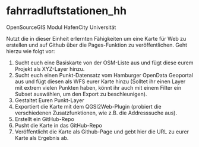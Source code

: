 # fahrradluftstationen_hh
OpenSourceGIS Modul HafenCity Universität

Nutzt die in dieser Einheit erlernten Fähigkeiten um eine Karte für Web zu erstellen und auf Github über die Pages-Funktion zu veröffentlichen. Geht hierzu wie folgt vor:
1. Sucht euch eine Basiskarte von der OSM-Liste aus und fügt diese eurem Projekt als XYZ-Layer hinzu.
2. Sucht euch einen Punkt-Datensatz vom Hamburger OpenData Geoportal aus und fügt diesen als WFS eurer Karte hinzu (Solltet ihr einen Layer mit extrem vielen Punkten haben, könnt ihr auch mit einem Filter ein Subset auswählen, um den Export zu beschleunigen).
3. Gestaltet Euren Punkt-Layer
4. Exportiert die Karte mit dem QGSI2Web-Plugin (probiert die verschiedenen Zusatzfunktionen, wie z.B. die Addresssuche aus).
5. Erstellt ein GitHub-Repo
6. Pusht die Karte in das GitHub-Repo
7. Veröffentlicht die Karte als Github-Page und gebt hier die URL zu eurer Karte als Ergebnis ab.
